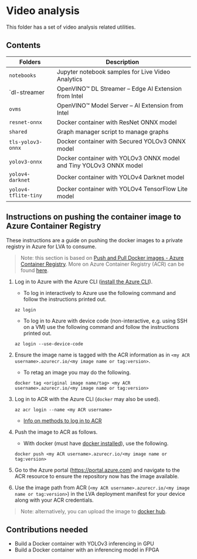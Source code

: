 # Video analysis

This folder has a set of video analysis related utilities.

## Contents

| Folders              | Description                                                              |
|----------------------|--------------------------------------------------------------------------|
| `notebooks`          | Jupyter notebook samples for Live Video Analytics                        |
| `dl-streamer         | OpenVINO™ DL Streamer – Edge AI Extension from Intel                     |
| `ovms`               | OpenVINO™ Model Server – AI Extension from Intel                         |
| `resnet-onnx`        | Docker container with ResNet ONNX model                                  |
| `shared`             | Graph manager script to manage graphs                                    |
| `tls-yolov3-onnx`    | Docker container with Secured YOLOv3 ONNX model                          |
| `yolov3-onnx`        | Docker container with YOLOv3 ONNX model and Tiny YOLOv3 ONNX model       |
| `yolov4-darknet`     | Docker container with YOLOv4 Darknet model                               |
| `yolov4-tflite-tiny` | Docker container with YOLOv4 TensorFlow Lite model                       |


## Instructions on pushing the container image to Azure Container Registry

These instructions are a guide on pushing the docker images to a private registry in Azure for LVA to consume.

> Note:  this section is based on [Push and Pull Docker images  - Azure Container Registry](http://docs.microsoft.com/en-us/azure/container-registry/container-registry-get-started-docker-cli).  More on Azure Container Registry (ACR) can be found [here](https://docs.microsoft.com/en-us/azure/container-registry/).


1. Log in to Azure with the Azure CLI ([install the Azure CLI](https://docs.microsoft.com/en-us/cli/azure/install-azure-cli)).

    - To log in interactively to Azure use the following command and follow the instructions printed out.

    ```
    az login
    ```

    - To log in to Azure with device code (non-interactive, e.g. using SSH on a VM) use the following command and follow the instructions printed out.

    ```
    az login --use-device-code
    ```


2.  Ensure the image name is tagged with the ACR information as in `<my ACR username>.azurecr.io/<my image name or tag:version>`.

    - To retag an image you may do the following.

    ```
    docker tag <original image name/tag> <my ACR username>.azurecr.io/<my image name or tag:version>
    ```

3.  Log in to ACR with the Azure CLI (`docker` may also be used).

    ```
    az acr login --name <my ACR username>
    ```

    - [Info on methods to log in to ACR](https://docs.microsoft.com/en-us/azure/container-registry/container-registry-get-started-docker-cli#log-in-to-a-registry)

4.  Push the image to ACR as follows.

    - With docker (must have [docker installed](https://docs.docker.com/get-docker/)), use the following.
    ```
    docker push <my ACR username>.azurecr.io/<my image name or tag:version>
    ```

5.  Go to the Azure portal (https://portal.azure.com) and navigate to the ACR resource to ensure the repository now has the image available.

6.  Use the image path from ACR (`<my ACR username>.azurecr.io/<my image name or tag:version>`) in the LVA deployment manifest for your device along with your ACR credentials.

> Note:  alternatively, you can upload the image to [docker hub](https://hub.docker.com).

## Contributions needed

- Build a Docker container with YOLOv3 inferencing in GPU
- Build a Docker container with an inferencing model in FPGA
